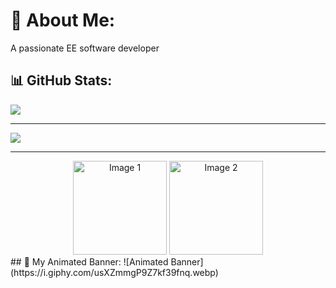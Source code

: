 # 💫 About Me:
A passionate EE software developer<br>

## 📊 GitHub Stats:
![](https://github-readme-stats.vercel.app/api/top-langs/?username=yezzfusl&theme=dark&hide_border=false&include_all_commits=false&count_private=false&layout=compact)

---

[![](https://visitcount.itsvg.in/api?id=yezzfusl&icon=0&color=0)](https://visitcount.itsvg.in)

---

<!-- Centered and sized images -->
<div align="center">
    <img src="https://cdn-icons-png.flaticon.com/512/7787/7787238.png" width="150" alt="Image 1"/>
    <img src="https://cdn-icons-png.flaticon.com/512/10633/10633613.png" width="150" alt="Image 2"/>
</div>
## 🎨 My Animated Banner:
![Animated Banner](https://i.giphy.com/usXZmmgP9Z7kf39fnq.webp)
